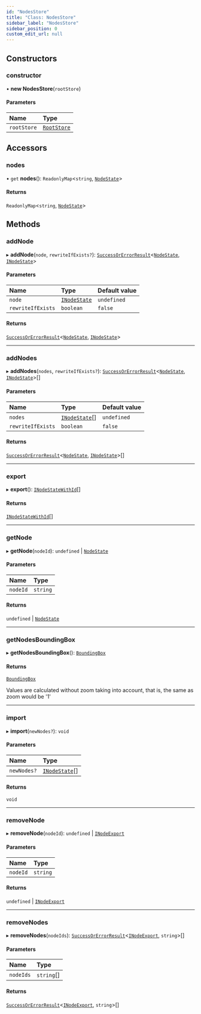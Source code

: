 ```yaml
---
id: "NodesStore"
title: "Class: NodesStore"
sidebar_label: "NodesStore"
sidebar_position: 0
custom_edit_url: null
---
```


## Constructors

### constructor

• **new NodesStore**(`rootStore`)

#### Parameters

| Name | Type |
| :------ | :------ |
| `rootStore` | [`RootStore`](RootStore.md) |

## Accessors

### nodes

• `get` **nodes**(): `ReadonlyMap`<`string`, [`NodeState`](NodeState.md)\>

#### Returns

`ReadonlyMap`<`string`, [`NodeState`](NodeState.md)\>

## Methods

### addNode

▸ **addNode**(`node`, `rewriteIfExists?`): [`SuccessOrErrorResult`](../#successorerrorresult)<[`NodeState`](NodeState.md), [`INodeState`](../interfaces/INodeState.md)\>

#### Parameters

| Name | Type | Default value |
| :------ | :------ | :------ |
| `node` | [`INodeState`](../interfaces/INodeState.md) | `undefined` |
| `rewriteIfExists` | `boolean` | `false` |

#### Returns

[`SuccessOrErrorResult`](../#successorerrorresult)<[`NodeState`](NodeState.md), [`INodeState`](../interfaces/INodeState.md)\>

___

### addNodes

▸ **addNodes**(`nodes`, `rewriteIfExists?`): [`SuccessOrErrorResult`](../#successorerrorresult)<[`NodeState`](NodeState.md), [`INodeState`](../interfaces/INodeState.md)\>[]

#### Parameters

| Name | Type | Default value |
| :------ | :------ | :------ |
| `nodes` | [`INodeState`](../interfaces/INodeState.md)[] | `undefined` |
| `rewriteIfExists` | `boolean` | `false` |

#### Returns

[`SuccessOrErrorResult`](../#successorerrorresult)<[`NodeState`](NodeState.md), [`INodeState`](../interfaces/INodeState.md)\>[]

___

### export

▸ **export**(): [`INodeStateWithId`](../interfaces/INodeStateWithId.md)[]

#### Returns

[`INodeStateWithId`](../interfaces/INodeStateWithId.md)[]

___

### getNode

▸ **getNode**(`nodeId`): `undefined` \| [`NodeState`](NodeState.md)

#### Parameters

| Name | Type |
| :------ | :------ |
| `nodeId` | `string` |

#### Returns

`undefined` \| [`NodeState`](NodeState.md)

___

### getNodesBoundingBox

▸ **getNodesBoundingBox**(): [`BoundingBox`](../#boundingbox)

#### Returns

[`BoundingBox`](../#boundingbox)

Values are calculated without zoom taking into account, that is, the same as zoom would be '1'

___

### import

▸ **import**(`newNodes?`): `void`

#### Parameters

| Name | Type |
| :------ | :------ |
| `newNodes?` | [`INodeState`](../interfaces/INodeState.md)[] |

#### Returns

`void`

___

### removeNode

▸ **removeNode**(`nodeId`): `undefined` \| [`INodeExport`](../interfaces/INodeExport.md)

#### Parameters

| Name | Type |
| :------ | :------ |
| `nodeId` | `string` |

#### Returns

`undefined` \| [`INodeExport`](../interfaces/INodeExport.md)

___

### removeNodes

▸ **removeNodes**(`nodeIds`): [`SuccessOrErrorResult`](../#successorerrorresult)<[`INodeExport`](../interfaces/INodeExport.md), `string`\>[]

#### Parameters

| Name | Type |
| :------ | :------ |
| `nodeIds` | `string`[] |

#### Returns

[`SuccessOrErrorResult`](../#successorerrorresult)<[`INodeExport`](../interfaces/INodeExport.md), `string`\>[]
